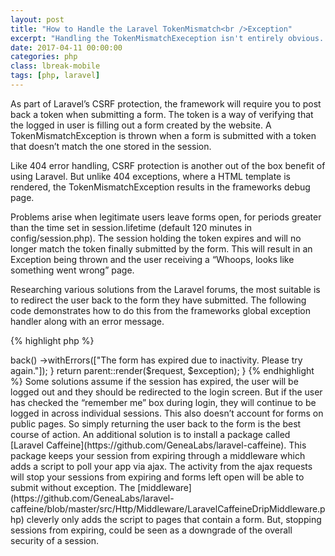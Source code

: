 ```yaml
---
layout: post
title: "How to Handle the Laravel TokenMismatch<br />Exception"
excerpt: "Handling the TokenMismatchExeception isn't entirely obvious. Here are two ways to easily take care of them, within your Laravel apps."
date: 2017-04-11 00:00:00
categories: php
class: lbreak-mobile
tags: [php, laravel]
---
```

As part of Laravel’s CSRF protection, the framework will require you to 
post back a token when submitting a form. The token is a way of verifying 
that the logged in user is filling out a form created by the website. A 
TokenMismatchException is thrown when a form is submitted with a token that 
doesn’t match the one stored in the session.  

Like 404 error handling, CSRF protection is another out of the box benefit 
of using Laravel. But unlike 404 exceptions, where a HTML template is 
rendered, the TokenMismatchException results in the frameworks debug page.    

Problems arise when legitimate users leave forms open, for periods greater 
than the time set in session.lifetime (default 120 minutes in 
config/session.php). The session holding the token expires and will no longer 
match the token finally submitted by the form. This will result in an 
Exception being thrown and the user receiving a “Whoops, looks like something 
went wrong” page.  

Researching various solutions from the Laravel forums, the most suitable is 
to redirect the user back to the form they have submitted. The following code 
demonstrates how to do this from the frameworks global exception handler along 
with an error message.  

{% highlight php %}
<?php

//app/Exceptions/Handler.php

    public function render($request, Exception $exception)
    {
        if ($exception instanceof TokenMismatchException) {
            return redirect()
                ->back()
                ->withErrors(["The form has expired due to inactivity. Please try again."]);
        }

        return parent::render($request, $exception);
    }

{% endhighlight %}

Some solutions assume if the session has expired, the user will be logged out 
and they should be redirected to the login screen. But if the user has checked 
the “remember me” box during login, they will continue to be logged in across 
individual sessions. This also doesn’t account for forms on public 
pages. So simply returning the user back to the form is the best course of action.

An additional solution is to install a package called 
[Laravel Caffeine](https://github.com/GeneaLabs/laravel-caffeine). This 
package keeps your session from expiring through a middleware which adds a 
script to poll your app via ajax. The activity from the ajax requests will 
stop your sessions from expiring and forms left open will be able to submit 
without exception. The [middleware](https://github.com/GeneaLabs/laravel-caffeine/blob/master/src/Http/Middleware/LaravelCaffeineDripMiddleware.php) 
cleverly only adds the script to pages that contain a form.   

But, stopping sessions from expiring, could be seen as a downgrade of the 
overall security of a session.    
